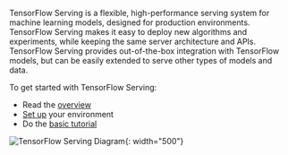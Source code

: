 ---
---

TensorFlow Serving is a flexible, high-performance serving system for machine
learning models, designed for production environments. TensorFlow Serving
makes it easy to deploy new algorithms and experiments, while keeping the same
server architecture and APIs. TensorFlow Serving provides out-of-the-box
integration with TensorFlow models, but can be easily extended to serve other
types of models and data.

To get started with TensorFlow Serving:

* Read the [overview](architecture_overview)
* [Set up](setup) your environment
* Do the [basic tutorial](serving_basic)



![TensorFlow Serving Diagram](images/tf_diagram.svg){: width="500"}
